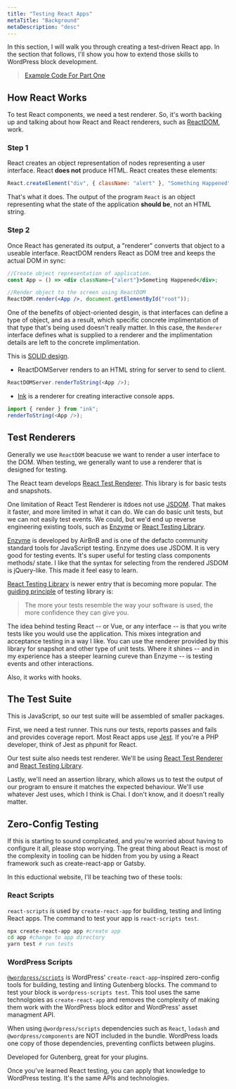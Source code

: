 ```yaml
---
title: "Testing React Apps"
metaTitle: "Background"
metaDescription: "desc"
---
```


In this section, I will walk you through creating a test-driven React app. In the section that follows, I'll show you how to extend those skills to WordPress block development.

> [Example Code For Part One](https://github.com/Shelob9/testing-react-apps)

## How React Works

To test React components, we need a test renderer. So, it's worth backing up and talking about how React and React renderers, such as [ReactDOM](https://reactjs.org/docs/react-dom.html), work.

### Step 1

React creates an object representation of nodes representing a user interface. React **does not** produce HTML. React creates these elements:

```javascript
React.createElement("div", { className: "alert" }, "Something Happened");
```

That's what it does. The output of the program `React` is an object representing what the state of the application **should be**, not an HTML string.

### Step 2

Once React has generated its output, a "renderer" converts that object to a useable interface. ReactDOM renders React as DOM tree and keeps the actual DOM in sync:

```jsx
//Create object representation of application.
const App = () => <div className={"alert"}>Someting Happened</div>;

//Render object to the screen using ReactDOM
ReactDOM.render(<App />, document.getElementById("root"));
```

One of the benefits of object-oriented desgin, is that interfaces can define a type of object, and as a result, which specific concrete implimentation of that type that's being used doesn't really matter. In this case, the `Renderer` interface defines what is supplied to a renderer and the implimentation details are left to the concrete implimentation.

This is [SOLID design](https://blog.bitsrc.io/solid-principles-every-developer-should-know-b3bfa96bb688).

- ReactDOMServer renders to an HTML string for server to send to client.

```javascript
ReactDOMServer.renderToString(<App />);
```

- [Ink](https://github.com/vadimdemedes/ink) is a renderer for creating interactive console apps.

```javascript
import { render } from "ink";
renderToString(<App />);
```

## Test Renderers

Generally we use `ReactDOM` beacuse we want to render a user interface to the DOM. When testing, we generally want to use a renderer that is designed for testing.

The React team develops [React Test Renderer](https://reactjs.org/docs/test-renderer.html). This library is for basic tests and snapshots.

One limitation of React Test Renderer is itdoes not use [JSDOM](https://github.com/jsdom/jsdom). That makes it faster, and more limited in what it can do. We can do basic unit tests, but we can not easily test events. We could, but we'd end up reverse engineering existing tools, such as [Enzyme](https://airbnb.io/enzyme/) or [React Testing Library](https://testing-library.com/docs/react-testing-library/intro).

[Enzyme](https://airbnb.io/enzyme/) is developed by AirBnB and is one of the defacto community standard tools for JavaScript testing. Enzyme does use JSDOM. It is very good for testing events. It's super useful for testing class components methods/ state. I like that the syntax for selecting from the rendered JSDOM is jQuery-like. This made it feel easy to learn.

[React Testing Library](https://testing-library.com/docs/react-testing-library/intro) is newer entry that is becoming more popular. The [guiding principle](https://testing-library.com/docs/guiding-principles) of testing library is:

> The more your tests resemble the way your software is used, the more confidence they can give you.

The idea behind testing React -- or Vue, or any interface -- is that you write tests like you would use the application. This mixes integration and acceptance testing in a way I like. You can use the renderer provided by this library for snapshot and other type of unit tests. Where it shines -- and in my experience has a steeper learning cureve than Enzyme -- is testing events and other interactions.

Also, it works with hooks.

## The Test Suite

This is JavaScript, so our test suite will be assembled of smaller packages.

First, we need a test runner. This runs our tests, reports passes and fails and provides coverage report. Most React apps use [Jest](https://jestjs.io/). If you're a PHP developer, think of Jest as phpunit for React.

Our test suite also needs test renderer. We'll be using [React Test Renderer](https://reactjs.org/docs/test-renderer.html) and [React Testing Library](https://testing-library.com/docs/react-testing-library/intro).

Lastly, we'll need an assertion library, which allows us to test the output of our program to ensure it matches the expected behaviour. We'll use whatever Jest uses, which I think is Chai. I don't know, and it doesn't really matter.

## Zero-Config Testing

If this is starting to sound complicated, and you're worried about having to configure it all, please stop worrying. The great thing about React is most of the complexity in tooling can be hidden from you by using a React framework such as create-react-app or Gatsby.

In this eductional website, I'll be teaching two of these tools:

### React Scripts

`react-scripts` is used by `create-react-app` for building, testing and linting React apps. The command to test your app is `react-scripts test`.

```bash
npx create-react-app app #create app
cd app #change to app directory
yarn test # run tests
```

### WordPress Scripts

[`@wordpress/scripts`](https://www.npmjs.com/package/@wordpress/scripts) is WordPress' `create-react-app`-inspired zero-config tools for building, testing and linting Gutenberg blocks. The command to test your block is `wordpress-scripts test`. This tool uses the same technolgoies as `create-react-app` and removes the complexity of making them work with the WordPress block editor and WordPress' asset managment API.

When using `@wordpress/scripts` dependencies such as `React`, `lodash` and `@wordpress/components` are NOT included in the bundle. WordPress loads one copy of those dependencies, preventing conflicts between plugins.

Developed for Gutenberg, great for your plugins.

Once you've learned React testing, you can apply that knowledge to WordPress testing. It's the same APIs and technologies.
